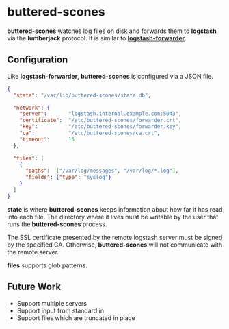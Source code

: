 # buttered-scones

**buttered-scones** watches log files on disk and forwards them to **logstash**
via the **lumberjack** protocol. It is similar to
[**logstash-forwarder**](https://github.com/elasticsearch/logstash-forwarder).

## Configuration

Like **logstash-forwarder**, **buttered-scones** is configured via a JSON file.

```json
{
  "state": "/var/lib/buttered-scones/state.db",

  "network": {
    "server":       "logstash.internal.example.com:5043",
    "certificate":  "/etc/buttered-scones/forwarder.crt",
    "key":          "/etc/buttered-scones/forwarder.key",
    "ca":           "/etc/buttered-scones/ca.crt",
    "timeout":      15
  },

  "files": [
    {
      "paths":  ["/var/log/messages", "/var/log/*.log"],
      "fields": {"type": "syslog"}
    }
  ]
}
```

**state** is where **buttered-scones** keeps information about how far it has
read into each file. The directory where it lives must be writable by the
user that runs the **buttered-scones** process.

The SSL certificate presented by the remote logstash server must be signed
by the specified CA. Otherwise, **buttered-scones** will not communicate with
the remote server.

**files** supports glob patterns.

## Future Work

* Support multiple servers
* Support input from standard in
* Support files which are truncated in place

